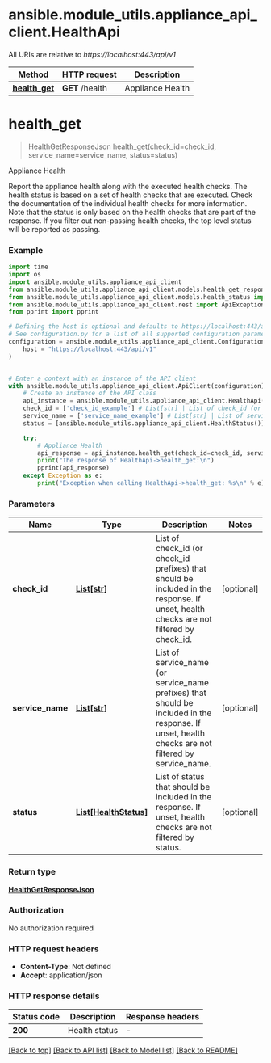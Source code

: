 # ansible.module_utils.appliance_api_client.HealthApi

All URIs are relative to *https://localhost:443/api/v1*

Method | HTTP request | Description
------------- | ------------- | -------------
[**health_get**](HealthApi.md#health_get) | **GET** /health | Appliance Health


# **health_get**
> HealthGetResponseJson health_get(check_id=check_id, service_name=service_name, status=status)

Appliance Health

Report the appliance health along with the executed health checks. The health status is based on a set of health checks that are executed. Check the documentation of the individual health checks for more information.  Note that the status is only based on the health checks that are part of the response. If you filter out non-passing health checks, the top level status will be reported as passing. 

### Example

```python
import time
import os
import ansible.module_utils.appliance_api_client
from ansible.module_utils.appliance_api_client.models.health_get_response_json import HealthGetResponseJson
from ansible.module_utils.appliance_api_client.models.health_status import HealthStatus
from ansible.module_utils.appliance_api_client.rest import ApiException
from pprint import pprint

# Defining the host is optional and defaults to https://localhost:443/api/v1
# See configuration.py for a list of all supported configuration parameters.
configuration = ansible.module_utils.appliance_api_client.Configuration(
    host = "https://localhost:443/api/v1"
)


# Enter a context with an instance of the API client
with ansible.module_utils.appliance_api_client.ApiClient(configuration) as api_client:
    # Create an instance of the API class
    api_instance = ansible.module_utils.appliance_api_client.HealthApi(api_client)
    check_id = ['check_id_example'] # List[str] | List of check_id (or check_id prefixes) that should be included in the response. If unset, health checks are not filtered by check_id.  (optional)
    service_name = ['service_name_example'] # List[str] | List of service_name (or service_name prefixes) that should be included in the response. If unset, health checks are not filtered by service_name.  (optional)
    status = [ansible.module_utils.appliance_api_client.HealthStatus()] # List[HealthStatus] | List of status that should be included in the response. If unset, health checks are not filtered by status.  (optional)

    try:
        # Appliance Health
        api_response = api_instance.health_get(check_id=check_id, service_name=service_name, status=status)
        print("The response of HealthApi->health_get:\n")
        pprint(api_response)
    except Exception as e:
        print("Exception when calling HealthApi->health_get: %s\n" % e)
```



### Parameters

Name | Type | Description  | Notes
------------- | ------------- | ------------- | -------------
 **check_id** | [**List[str]**](str.md)| List of check_id (or check_id prefixes) that should be included in the response. If unset, health checks are not filtered by check_id.  | [optional] 
 **service_name** | [**List[str]**](str.md)| List of service_name (or service_name prefixes) that should be included in the response. If unset, health checks are not filtered by service_name.  | [optional] 
 **status** | [**List[HealthStatus]**](HealthStatus.md)| List of status that should be included in the response. If unset, health checks are not filtered by status.  | [optional] 

### Return type

[**HealthGetResponseJson**](HealthGetResponseJson.md)

### Authorization

No authorization required

### HTTP request headers

 - **Content-Type**: Not defined
 - **Accept**: application/json

### HTTP response details
| Status code | Description | Response headers |
|-------------|-------------|------------------|
**200** | Health status |  -  |

[[Back to top]](#) [[Back to API list]](../README.md#documentation-for-api-endpoints) [[Back to Model list]](../README.md#documentation-for-models) [[Back to README]](../README.md)

